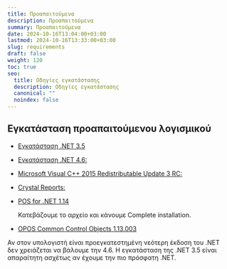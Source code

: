 ```yaml
---
title: Προαπαιτούμενα
description: Προαπαιτούμενα
summary: Προαπαιτούμενα
date: 2024-10-16T13:04:00+03:00
lastmod: 2024-10-16T13:33:00+03:00
slug: requirements
draft: false
weight: 120
toc: true
seo:
  title: Οδηγίες εγκατάστασης
  description: Οδηγίες εγκατάστασης
  canonical: ""
  noindex: false
---
```


## Εγκατάσταση προαπαιτούμενου λογισμικού

- [Εγκατάσταση .NET 3.5](http://www.microsoft.com/en-us/download/details.aspx?id=25150)
- [Εγκατάσταση .NET 4.6:](http://www.microsoft.com/en-us/download/details.aspx?id=17718)
- [Microsoft Visual C++ 2015 Redistributable Update 3 RC:](https://www.microsoft.com/en-US/download/details.aspx?id=52685)
- [Crystal Reports:](https://www.dropbox.com/s/jmgeglz7awnf0x9/CRRuntime_32bit_13_0_25.msi?dl=1)
- [POS for .NET 1.14](https://www.microsoft.com/en-us/download/details.aspx?id=42081)

  Κατεβάζουμε το αρχείο και κάνουμε Complete installation.

- [OPOS Common Control Objects 1.13.003](http://www.monroecs.com/files/OPOS_CCOs_1.13.003.msi)

Αν στον υπολογιστή είναι προεγκατεστημένη νεότερη έκδοση του .NET δεν χρειάζεται να βάλουμε την 4.6. Η εγκατάσταση της .NET 3.5 είναι απαραίτητη
ασχέτως αν έχουμε την πιο πρόσφατη .NET.
